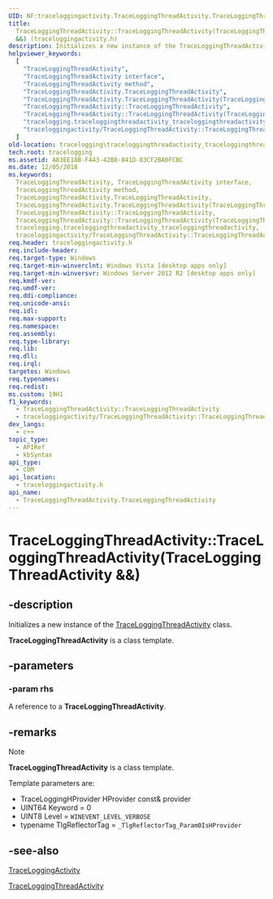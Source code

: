 ```yaml
---
UID: NF:traceloggingactivity.TraceLoggingThreadActivity.TraceLoggingThreadActivity(TraceLoggingThreadActivity&&)
title:
  TraceLoggingThreadActivity::TraceLoggingThreadActivity(TraceLoggingThreadActivity
  &&) (traceloggingactivity.h)
description: Initializes a new instance of the TraceLoggingThreadActivity class.
helpviewer_keywords:
  [
    "TraceLoggingThreadActivity",
    "TraceLoggingThreadActivity interface",
    "TraceLoggingThreadActivity method",
    "TraceLoggingThreadActivity.TraceLoggingThreadActivity",
    "TraceLoggingThreadActivity.TraceLoggingThreadActivity(TraceLoggingThreadActivity&&)",
    "TraceLoggingThreadActivity::TraceLoggingThreadActivity",
    "TraceLoggingThreadActivity::TraceLoggingThreadActivity(TraceLoggingThreadActivity&&)",
    "tracelogging.traceloggingthreadactivity_traceloggingthreadactivity",
    "traceloggingactivity/TraceLoggingThreadActivity::TraceLoggingThreadActivity",
  ]
old-location: tracelogging\traceloggingthreadactivity_traceloggingthreadactivity.htm
tech.root: tracelogging
ms.assetid: A83EE18B-F443-42B8-841D-83CF2BA0FCBC
ms.date: 12/05/2018
ms.keywords:
  TraceLoggingThreadActivity, TraceLoggingThreadActivity interface,
  TraceLoggingThreadActivity method,
  TraceLoggingThreadActivity.TraceLoggingThreadActivity,
  TraceLoggingThreadActivity.TraceLoggingThreadActivity(TraceLoggingThreadActivity&&),
  TraceLoggingThreadActivity::TraceLoggingThreadActivity,
  TraceLoggingThreadActivity::TraceLoggingThreadActivity(TraceLoggingThreadActivity&&),
  tracelogging.traceloggingthreadactivity_traceloggingthreadactivity,
  traceloggingactivity/TraceLoggingThreadActivity::TraceLoggingThreadActivity
req.header: traceloggingactivity.h
req.include-header:
req.target-type: Windows
req.target-min-winverclnt: Windows Vista [desktop apps only]
req.target-min-winversvr: Windows Server 2012 R2 [desktop apps only]
req.kmdf-ver:
req.umdf-ver:
req.ddi-compliance:
req.unicode-ansi:
req.idl:
req.max-support:
req.namespace:
req.assembly:
req.type-library:
req.lib:
req.dll:
req.irql:
targetos: Windows
req.typenames:
req.redist:
ms.custom: 19H1
f1_keywords:
  - TraceLoggingThreadActivity::TraceLoggingThreadActivity
  - traceloggingactivity/TraceLoggingThreadActivity::TraceLoggingThreadActivity
dev_langs:
  - c++
topic_type:
  - APIRef
  - kbSyntax
api_type:
  - COM
api_location:
  - traceloggingactivity.h
api_name:
  - TraceLoggingThreadActivity.TraceLoggingThreadActivity
---
```


# TraceLoggingThreadActivity::TraceLoggingThreadActivity(TraceLoggingThreadActivity &&)

## -description

Initializes a new instance of the
[TraceLoggingThreadActivity](./nl-traceloggingactivity-traceloggingthreadactivity.md)
class.

**TraceLoggingThreadActivity** is a class template.

## -parameters

### -param rhs

A reference to a **TraceLoggingThreadActivity**.

## -remarks

> [!Note]
> **TraceLoggingThreadActivity** is a class template.

Template parameters are:

- TraceLoggingHProvider HProvider const& provider
- UINT64 Keyword = 0
- UINT8 Level = `WINEVENT_LEVEL_VERBOSE`
- typename TlgReflectorTag = `_TlgReflectorTag_Param0IsHProvider`

## -see-also

[TraceLoggingActivity](nl-traceloggingactivity-traceloggingactivity~r1.md)

[TraceLoggingThreadActivity](./nl-traceloggingactivity-traceloggingthreadactivity.md)
